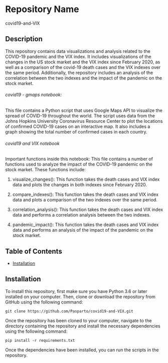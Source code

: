 # Repository Name
covid19-and-VIX

## Description
This repository contains data visualizations and analysis related to the COVID-19 pandemic and the VIX index. It includes visualizations of the changes in the US stock market and the VIX index since February 2020, as well as a comparison of the covid-19 death cases and the VIX indexes over the same period. Additionally, the repository includes an analysis of the correlation between the two indexes and the impact of the pandemic on the stock market.

###### covid19 - gmaps notebook:
This file contains a Python script that uses Google Maps API to visualize the spread of COVID-19 throughout the world. The script uses data from the Johns Hopkins University Coronavirus Resource Center to plot the locations of confirmed COVID-19 cases on an interactive map. It also includes a graph showing the total number of confirmed cases in each country.

###### covid19 and VIX notebook
Important functions inside this notebook:
This file contains a number of functions used to analyze the impact of the COVID-19 pandemic on the stock market. These functions include: 

1. visualize_changes(): This function takes the death cases and VIX index data and plots the changes in both indexes since February 2020. 

2. compare_indexes(): This function takes the death cases and VIX index data and plots a comparison of the two indexes over the same period. 

3. correlation_analysis(): This function takes the death cases and VIX index data and performs a correlation analysis between the two indexes. 

4. pandemic_impact(): This function takes the death cases and VIX index data and performs an analysis of the impact of the pandemic on the stock market.

## Table of Contents
- [Installation](#installation)

## Installation
To install this repository, first make sure you have Python 3.6 or later installed on your computer. Then, clone or download the repository from GitHub using the following command:

```
git clone https://github.com/Pasparto/covid19-and-VIX.git
```

Once the repository has been cloned to your computer, navigate to the directory containing the repository and install the necessary dependencies using the following command:

```
pip install -r requirements.txt
```

Once the dependencies have been installed, you can run the scripts in the repository.

